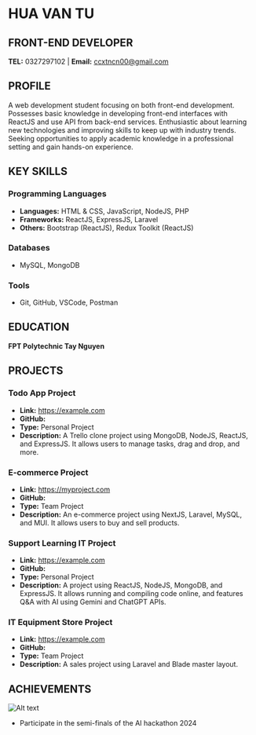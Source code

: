 # HUA VAN TU
## FRONT-END DEVELOPER

**TEL:** 0327297102 | **Email:** ccxtncn00@gmail.com

## PROFILE

A web development student focusing on both front-end development. Possesses basic knowledge in developing front-end interfaces with ReactJS and use API from back-end services. Enthusiastic about learning new technologies and improving skills to keep up with industry trends. Seeking opportunities to apply academic knowledge in a professional setting and gain hands-on experience.

## KEY SKILLS

### Programming Languages
- **Languages:** HTML & CSS, JavaScript, NodeJS, PHP
- **Frameworks:** ReactJS, ExpressJS, Laravel
- **Others:** Bootstrap (ReactJS), Redux Toolkit (ReactJS)

### Databases
- MySQL, MongoDB

### Tools
- Git, GitHub, VSCode, Postman

## EDUCATION

**FPT Polytechnic Tay Nguyen**

## PROJECTS

### Todo App Project
- **Link:** https://example.com
- **GitHub:**
- **Type:** Personal Project
- **Description:** A Trello clone project using MongoDB, NodeJS, ReactJS, and ExpressJS. It allows users to manage tasks, drag and drop, and more.

### E-commerce Project
- **Link:** https://myproject.com
- **GitHub:**
- **Type:** Team Project
- **Description:** An e-commerce project using NextJS, Laravel, MySQL, and MUI. It allows users to buy and sell products.

### Support Learning IT Project
- **Link:** https://example.com
- **GitHub:**
- **Type:** Personal Project
- **Description:** A project using ReactJS, NodeJS, MongoDB, and ExpressJS. It allows running and compiling code online, and features Q&A with AI using Gemini and ChatGPT APIs.

### IT Equipment Store Project
- **Link:** https://example.com
- **GitHub:**
- **Type:** Team Project
- **Description:** A sales project using Laravel and Blade master layout.

## ACHIEVEMENTS
![Alt text](https://i.pinimg.com/564x/b4/bb/c6/b4bbc6d92cf040d7a1e23baa29ad1ff6.jpg)
- Participate in the semi-finals of the AI ​​hackathon 2024
